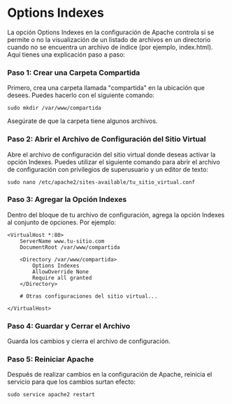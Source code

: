 # Options Indexes

La opción Options Indexes en la configuración de Apache controla si se permite o no la visualización de un listado de archivos en un directorio cuando no se encuentra un archivo de índice (por ejemplo, index.html). Aquí tienes una explicación paso a paso:

### Paso 1: Crear una Carpeta Compartida

Primero, crea una carpeta llamada "compartida" en la ubicación que desees. Puedes hacerlo con el siguiente comando:

```
sudo mkdir /var/www/compartida
```
Asegúrate de que la carpeta tiene algunos archivos.

### Paso 2: Abrir el Archivo de Configuración del Sitio Virtual

Abre el archivo de configuración del sitio virtual donde deseas activar la opción Indexes. Puedes utilizar el siguiente comando para abrir el archivo de configuración con privilegios de superusuario y un editor de texto:

```
sudo nano /etc/apache2/sites-available/tu_sitio_virtual.conf
```
### Paso 3: Agregar la Opción Indexes

Dentro del bloque <VirtualHost> de tu archivo de configuración, agrega la opción Indexes al conjunto de opciones. Por ejemplo:

```
<VirtualHost *:80>
    ServerName www.tu-sitio.com
    DocumentRoot /var/www/compartida

    <Directory /var/www/compartida>
        Options Indexes
        AllowOverride None
        Require all granted
    </Directory>

    # Otras configuraciones del sitio virtual...

</VirtualHost>
```
### Paso 4: Guardar y Cerrar el Archivo

Guarda los cambios y cierra el archivo de configuración.

### Paso 5: Reiniciar Apache

Después de realizar cambios en la configuración de Apache, reinicia el servicio para que los cambios surtan efecto:

```
sudo service apache2 restart
```



